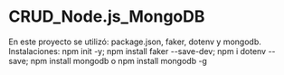 # CRUD_Node.js_MongoDB
En este proyecto se utilizó: package.json, faker, dotenv y mongodb. Instalaciones: 
npm init -y; 
npm install faker --save-dev; 
npm i dotenv --save; 
npm install mongodb o npm install mongodb -g
